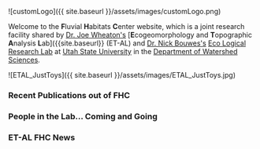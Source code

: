 ![customLogo]({{ site.baseurl }}/assets/images/customLogo.png)

Welcome to the **F**luvial **H**abitats **C**enter website, which is a joint research facility shared by  [Dr. Joe Wheaton's](http://joewheaton.org/) [**E**cogeomorphology and **T**opographic **A**nalysis **L**ab]({{site.baseurl}} (ET-AL) and [Dr. Nick Bouwes's](https://qcnr.usu.edu/directory/bouwes_nicolaas) [Eco Logical Research Lab](http://etal.joewheaton.org/bouwes-eco-logical-research-lab) at [Utah State University](http://www.usu.edu/) in the [Department of Watershed Sciences](http://www.cnr.usu.edu/wats/).  

![ETAL_JustToys]({{ site.baseurl }}/assets/images/ETAL_JustToys.jpg)





### Recent Publications out of FHC





### People in the Lab... Coming and Going





### ET-AL FHC News

